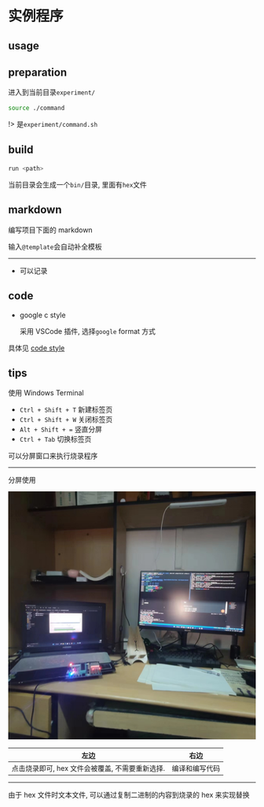 # 实例程序

## usage

## preparation

进入到当前目录`experiment/`

```bash
source ./command
```

!> 是`experiment/command.sh`

## build

```bash
run <path>
```

当前目录会生成一个`bin/`目录, 里面有`hex`文件

## markdown

编写项目下面的 markdown

输入`@template`会自动补全模板

---

- 可以记录

## code

- google c style

  采用 VSCode 插件, 选择`google` format 方式

具体见 [code style](/docs/code-style/README.md)

## tips

使用 Windows Terminal

- `Ctrl + Shift + T` 新建标签页
- `Ctrl + Shift + W` 关闭标签页
- `Alt + Shift + =` 竖直分屏
- `Ctrl + Tab` 切换标签页

可以分屏窗口来执行烧录程序

---

分屏使用

![](assets/2023-03-08-23-48-33.png)

|                      左边                       |      右边      |
| :---------------------------------------------: | :------------: |
| 点击烧录即可, hex 文件会被覆盖, 不需要重新选择. | 编译和编写代码 |

---

由于 hex 文件时文本文件, 可以通过复制二进制的内容到烧录的 hex 来实现替换
